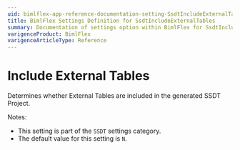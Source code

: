 ```yaml
---
uid: bimlflex-app-reference-documentation-setting-SsdtIncludeExternalTables
title: BimlFlex Settings Definition for SsdtIncludeExternalTables
summary: Documentation of settings option within BimlFlex for SsdtIncludeExternalTables
varigenceProduct: BimlFlex
varigenceArticleType: Reference
---
```


# Include External Tables

Determines whether External Tables are included in the generated SSDT Project.

Notes:
* This setting is part of the `SSDT` settings category.
* The default value for this setting is `N`.